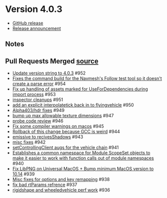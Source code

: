 # Version 4.0.3

* [GitHub release](https://github.com/TorqueGameEngines/Torque3D/releases/tag/v4.0.3)
* [Release announcement](https://torque3d.org/forums/topic/6962-torque3d-403-released/)

## Notes

## Pull Requests Merged [source](https://github.com/TorqueGameEngines/Torque3D/releases/tag/v4.0.3) <a href="#toc1" id="toc1"></a>

* [Update version string to 4.0.3](https://github.com/TorqueGameEngines/Torque3D/pull/952) #952
* [Fixes the command build for the Navmesh's Follow test tool so it doesn't create a parse error](https://github.com/TorqueGameEngines/Torque3D/pull/954) #954&#x20;
* [Fix up handling of assets marked for UseForDependencies during import process](https://github.com/TorqueGameEngines/Torque3D/pull/953) #953
* [inspector cleanups](https://github.com/TorqueGameEngines/Torque3D/pull/951) #951
* [add an explicit interpolatetick back in to flyingvehicle](https://github.com/TorqueGameEngines/Torque3D/pull/950) #950
* [Alpha403/hdr fixes](https://github.com/TorqueGameEngines/Torque3D/pull/949) #949
* [bump up max allowable texture dimensions](https://github.com/TorqueGameEngines/Torque3D/pull/947) #947
* [probe code review](https://github.com/TorqueGameEngines/Torque3D/pull/946) #946
* [Fix some compiler warnings on macos](https://github.com/TorqueGameEngines/Torque3D/pull/945) #945
* [Rollback of this change because GCC is weird](https://github.com/TorqueGameEngines/Torque3D/pull/944) #944
* [emissive to recivesShadows](https://github.com/TorqueGameEngines/Torque3D/pull/943) #943
* [misc fixes](https://github.com/TorqueGameEngines/Torque3D/pull/942) #942
* [setControllingClient augs for the vehicle chain](https://github.com/TorqueGameEngines/Torque3D/pull/941) #941
* [Establishes a common namespace for Module ScopeSet objects to make it easier to work with function calls out of module namespaces](https://github.com/TorqueGameEngines/Torque3D/pull/940) #940
* [Fix LibPNG on Universal MacOS + Bump minimum MacOS version to 10.14](https://github.com/TorqueGameEngines/Torque3D/pull/939) #939
* [Misc fixes for options and key remapping](https://github.com/TorqueGameEngines/Torque3D/pull/938) #938
* [fix bad rtParams refrence](https://github.com/TorqueGameEngines/Torque3D/pull/937) #937
* [rigidshape and wheeledvehicle perf work](https://github.com/TorqueGameEngines/Torque3D/pull/936) #936
